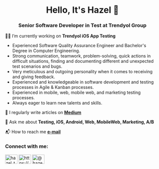 <h1 align="center">Hello, It's Hazel 🙏 </h1>
<h3 align="center">Senior Software Developer in Test at Trendyol Group</h3>

👩‍💻 I’m currently working on **Trendyol iOS App Testing**

- Experienced Software Quality Assurance Engineer and Bachelor's Degree in Computer Engineering.
- Strong communication, teamwork, problem-solving, quick actions in difficult situations, finding and documenting different and unexpected test scenarios and bugs.
- Very meticulous and outgoing personality when it comes to receiving and giving feedback.
- Experienced and knowledgeable in software development and testing processes in Agile & Kanban processes.
- Experienced in mobile, web, mobile web, and marketing testing processes.
- Always eager to learn new talents and skills.

📝 I regularly write articles on **[Medium](https://medium.com/@hazelturan78)**

💭 Ask me about **Testing, iOS, Android, Web, MobileWeb, Marketing, A/B**

📬 How to reach me **[e-mail](hazelturan78@gmail.com)**

<h3 align="left">Connect with me:</h3>
<p align="left">
<a href="https://twitter.com/hazel_turan78" target="blank"><img align="center" src="https://raw.githubusercontent.com/rahuldkjain/github-profile-readme-generator/master/src/images/icons/Social/twitter.svg" alt="hazel_turan78_" height="30" width="40" /></a>
<a href="https://www.linkedin.com/in/hazelturan/" target="blank"><img align="center" src="https://raw.githubusercontent.com/rahuldkjain/github-profile-readme-generator/master/src/images/icons/Social/linked-in-alt.svg" alt="https://www.linkedin.com/in/hazelturan/" height="30" width="40" /></a>
<a href="https://hazelturan78.medium.com/" target="blank"><img align="center" src="https://raw.githubusercontent.com/rahuldkjain/github-profile-readme-generator/master/src/images/icons/Social/medium.svg" alt="@hazeturan78" height="30" width="40" /></a>
</p>
